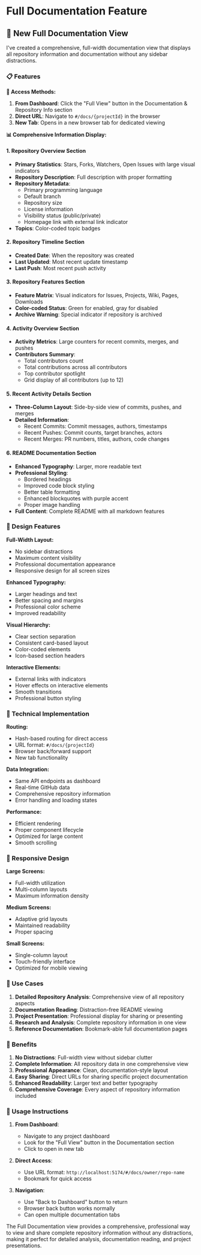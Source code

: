 # Full Documentation Feature

## 🚀 New Full Documentation View

I've created a comprehensive, full-width documentation view that displays all repository information and documentation without any sidebar distractions.

### 📋 Features

**🔗 Access Methods:**
1. **From Dashboard**: Click the "Full View" button in the Documentation & Repository Info section
2. **Direct URL**: Navigate to `#/docs/{projectId}` in the browser
3. **New Tab**: Opens in a new browser tab for dedicated viewing

**📊 Comprehensive Information Display:**

#### 1. **Repository Overview Section**
- **Primary Statistics**: Stars, Forks, Watchers, Open Issues with large visual indicators
- **Repository Description**: Full description with proper formatting
- **Repository Metadata**: 
  - Primary programming language
  - Default branch
  - Repository size
  - License information
  - Visibility status (public/private)
  - Homepage link with external link indicator
- **Topics**: Color-coded topic badges

#### 2. **Repository Timeline Section**
- **Created Date**: When the repository was created
- **Last Updated**: Most recent update timestamp
- **Last Push**: Most recent push activity

#### 3. **Repository Features Section**
- **Feature Matrix**: Visual indicators for Issues, Projects, Wiki, Pages, Downloads
- **Color-coded Status**: Green for enabled, gray for disabled
- **Archive Warning**: Special indicator if repository is archived

#### 4. **Activity Overview Section**
- **Activity Metrics**: Large counters for recent commits, merges, and pushes
- **Contributors Summary**: 
  - Total contributors count
  - Total contributions across all contributors
  - Top contributor spotlight
  - Grid display of all contributors (up to 12)

#### 5. **Recent Activity Details Section**
- **Three-Column Layout**: Side-by-side view of commits, pushes, and merges
- **Detailed Information**: 
  - Recent Commits: Commit messages, authors, timestamps
  - Recent Pushes: Commit counts, target branches, actors
  - Recent Merges: PR numbers, titles, authors, code changes

#### 6. **README Documentation Section**
- **Enhanced Typography**: Larger, more readable text
- **Professional Styling**: 
  - Bordered headings
  - Improved code block styling
  - Better table formatting
  - Enhanced blockquotes with purple accent
  - Proper image handling
- **Full Content**: Complete README with all markdown features

### 🎨 Design Features

**Full-Width Layout:**
- No sidebar distractions
- Maximum content visibility
- Professional documentation appearance
- Responsive design for all screen sizes

**Enhanced Typography:**
- Larger headings and text
- Better spacing and margins
- Professional color scheme
- Improved readability

**Visual Hierarchy:**
- Clear section separation
- Consistent card-based layout
- Color-coded elements
- Icon-based section headers

**Interactive Elements:**
- External links with indicators
- Hover effects on interactive elements
- Smooth transitions
- Professional button styling

### 🔧 Technical Implementation

**Routing:**
- Hash-based routing for direct access
- URL format: `#/docs/{projectId}`
- Browser back/forward support
- New tab functionality

**Data Integration:**
- Same API endpoints as dashboard
- Real-time GitHub data
- Comprehensive repository information
- Error handling and loading states

**Performance:**
- Efficient rendering
- Proper component lifecycle
- Optimized for large content
- Smooth scrolling

### 📱 Responsive Design

**Large Screens:**
- Full-width utilization
- Multi-column layouts
- Maximum information density

**Medium Screens:**
- Adaptive grid layouts
- Maintained readability
- Proper spacing

**Small Screens:**
- Single-column layout
- Touch-friendly interface
- Optimized for mobile viewing

### 🎯 Use Cases

1. **Detailed Repository Analysis**: Comprehensive view of all repository aspects
2. **Documentation Reading**: Distraction-free README viewing
3. **Project Presentation**: Professional display for sharing or presenting
4. **Research and Analysis**: Complete repository information in one view
5. **Reference Documentation**: Bookmark-able full documentation pages

### 🚀 Benefits

1. **No Distractions**: Full-width view without sidebar clutter
2. **Complete Information**: All repository data in one comprehensive view
3. **Professional Appearance**: Clean, documentation-style layout
4. **Easy Sharing**: Direct URLs for sharing specific project documentation
5. **Enhanced Readability**: Larger text and better typography
6. **Comprehensive Coverage**: Every aspect of repository information included

### 📖 Usage Instructions

1. **From Dashboard**: 
   - Navigate to any project dashboard
   - Look for the "Full View" button in the Documentation section
   - Click to open in new tab

2. **Direct Access**:
   - Use URL format: `http://localhost:5174/#/docs/owner/repo-name`
   - Bookmark for quick access

3. **Navigation**:
   - Use "Back to Dashboard" button to return
   - Browser back button works normally
   - Can open multiple documentation tabs

The Full Documentation view provides a comprehensive, professional way to view and share complete repository information without any distractions, making it perfect for detailed analysis, documentation reading, and project presentations.
